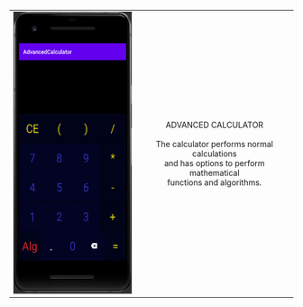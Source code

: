 <center>
<table><tr><td>
<img src="https://github.com/Biniobiniasty/AdvancedCalculator/blob/master/Screenshoot/1.png" height="500"/>
  </td><td style="text-align: center">
  ADVANCED CALCULATOR<br /><br />
  The calculator performs normal calculations<br /> and has options to perform mathematical<br /> functions and algorithms.<br />
  </td></tr>
  </table>
</center>
